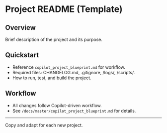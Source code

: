 # Project README (Template)

## Overview
Brief description of the project and its purpose.

## Quickstart
- Reference `copilot_project_blueprint.md` for workflow.
- Required files: CHANGELOG.md, .gitignore, /logs/, /scripts/.
- How to run, test, and build the project.

## Workflow
- All changes follow Copilot-driven workflow.
- See `/docs/master/copilot_project_blueprint.md` for details.

---
Copy and adapt for each new project.
